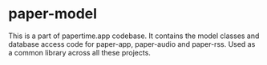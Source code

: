 paper-model
==========

This is a part of papertime.app codebase. It contains the model classes and database access
code for paper-app, paper-audio and paper-rss. Used as a common library across
all these projects.

